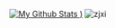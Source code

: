 

[![My Github Stats](https://github-readme-stats.vercel.app/api?username=zjxi&show_icons=true&theme=dracula)
)](https://github.com/anuraghazra/github-readme-stats)
![zjxi](https://github-readme-stats.vercel.app/api/top-langs?username=zjxi&show_icons=true&count_private=true&theme=dracula)

